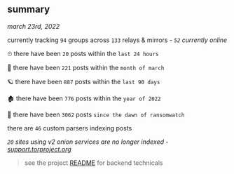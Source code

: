 
## summary
_march 23rd, 2022_

currently tracking `94` groups across `133` relays & mirrors - _`52` currently online_

⏲ there have been `20` posts within the `last 24 hours`

🦈 there have been `221` posts within the `month of march`

🪐 there have been `887` posts within the `last 90 days`

🏚 there have been `776` posts within the `year of 2022`

🦕 there have been `3062` posts `since the dawn of ransomwatch`

there are `46` custom parsers indexing posts

_`20` sites using v2 onion services are no longer indexed - [support.torproject.org](https://support.torproject.org/onionservices/v2-deprecation/)_

> see the project [README](https://github.com/thetanz/ransomwatch#ransomwatch--) for backend technicals
